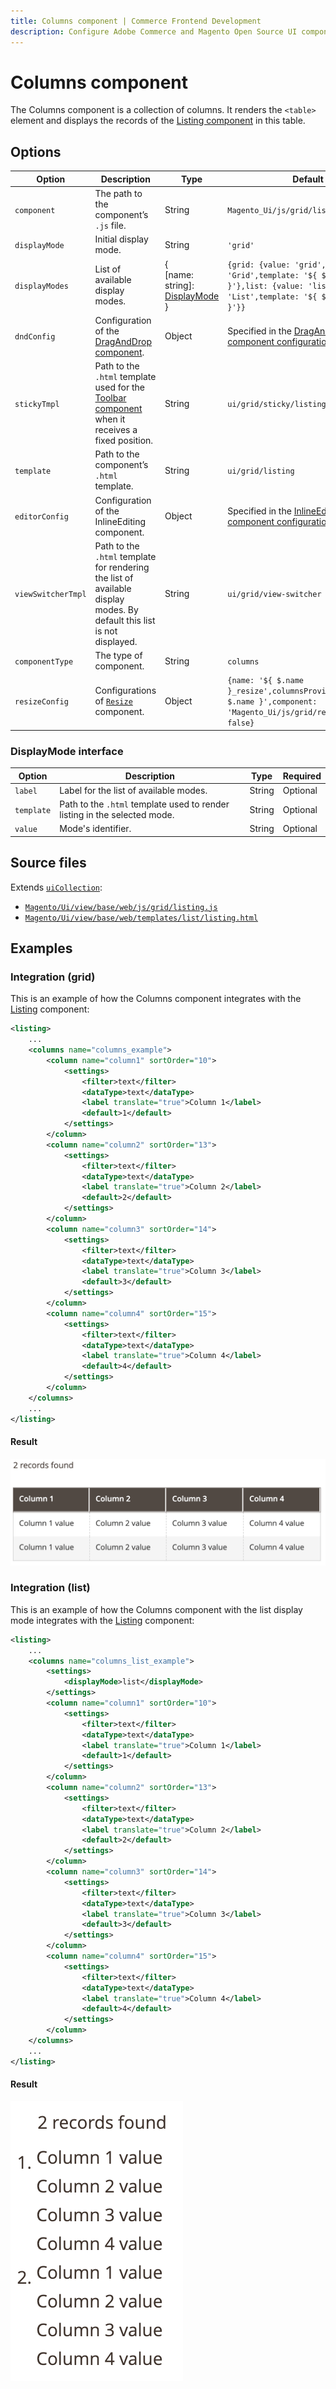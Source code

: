```yaml
---
title: Columns component | Commerce Frontend Development
description: Configure Adobe Commerce and Magento Open Source UI components and integrate them with other components.
---
```


# Columns component

The Columns component is a collection of columns. It renders the `<table>` element and displays the records of the [Listing component](listing-grid.html) in this table.

## Options

| Option | Description | Type | Default |
| --- | --- | --- | --- |
| `component` | The path to the component’s `.js` file. | String | `Magento_Ui/js/grid/listing` |
| `displayMode` | Initial display mode. | String | `'grid'` |
| `displayModes` | List of available display modes. | {<br />[name: string]: [DisplayMode](#displaymode)<br />} |  `{grid: {value: 'grid',label: 'Grid',template: '${ $.template }'},list: {value: 'list',label: 'List',template: '${ $.listTemplate }'}}` |
| `dndConfig` | Configuration of the [DragAndDrop component](draganddrop.html). | Object | Specified in the [DragAndDrop component configuration](draganddrop.html). |
| `stickyTmpl` | Path to the `.html` template used for the [Toolbar component](toolbar.html) when it receives a fixed position. | String | `ui/grid/sticky/listing` |
| `template` | Path to the component’s `.html` template. | String | `ui/grid/listing` |
| `editorConfig` | Configuration of the InlineEditing component. | Object | Specified in the [InlineEditing component configuration](insertlisting.html). |
| `viewSwitcherTmpl` | Path to the `.html` template for rendering the list of available display modes. By default this list is not displayed. | String | `ui/grid/view-switcher` |
| `componentType` | The type of component. | String | `columns` |
| `resizeConfig` | Configurations of [`Resize`](https://github.com/magento/magento2/blob/2.4/app/code/Magento/Ui/view/base/web/js/grid/resize.js) component. | Object | `{name: '${ $.name }_resize',columnsProvider: '${ $.name }',component: 'Magento_Ui/js/grid/resize',enabled: false}` |

### DisplayMode interface

| Option | Description | Type | Required |
| --- | --- | --- | --- |
| `label` | Label for the list of available modes. | String | Optional |
| `template` | Path to the `.html` template used to render listing in the selected mode. | String | Optional |
| `value` | Mode's identifier. | String | Optional |

## Source files

Extends [`uiCollection`](concepts/collection.md):

-  [`Magento/Ui/view/base/web/js/grid/listing.js`](https://github.com/magento/magento2/blob/2.4/app/code/Magento/Ui/view/base/web/js/grid/listing.js)
-  [`Magento/Ui/view/base/web/templates/list/listing.html`](https://github.com/magento/magento2/blob/2.4/app/code/Magento/Ui/view/base/web/templates/list/listing.html)

## Examples

### Integration (grid)

This is an example of how the Columns component integrates with the [Listing](listing-grid.html) component:

```xml
<listing>
    ...
    <columns name="columns_example">
        <column name="column1" sortOrder="10">
            <settings>
                <filter>text</filter>
                <dataType>text</dataType>
                <label translate="true">Column 1</label>
                <default>1</default>
            </settings>
        </column>
        <column name="column2" sortOrder="13">
            <settings>
                <filter>text</filter>
                <dataType>text</dataType>
                <label translate="true">Column 2</label>
                <default>2</default>
            </settings>
        </column>
        <column name="column3" sortOrder="14">
            <settings>
                <filter>text</filter>
                <dataType>text</dataType>
                <label translate="true">Column 3</label>
                <default>3</default>
            </settings>
        </column>
        <column name="column4" sortOrder="15">
            <settings>
                <filter>text</filter>
                <dataType>text</dataType>
                <label translate="true">Column 4</label>
                <default>4</default>
            </settings>
        </column>
    </columns>
    ...
</listing>
```

#### Result

![Columns Component Example](../_images/ui-components/ui-columns-result.png)

### Integration (list)

This is an example of how the Columns component with the list display mode integrates with the [Listing](listing-grid.html) component:

```xml
<listing>
    ...
    <columns name="columns_list_example">
        <settings>
            <displayMode>list</displayMode>
        </settings>
        <column name="column1" sortOrder="10">
            <settings>
                <filter>text</filter>
                <dataType>text</dataType>
                <label translate="true">Column 1</label>
                <default>1</default>
            </settings>
        </column>
        <column name="column2" sortOrder="13">
            <settings>
                <filter>text</filter>
                <dataType>text</dataType>
                <label translate="true">Column 2</label>
                <default>2</default>
            </settings>
        </column>
        <column name="column3" sortOrder="14">
            <settings>
                <filter>text</filter>
                <dataType>text</dataType>
                <label translate="true">Column 3</label>
                <default>3</default>
            </settings>
        </column>
        <column name="column4" sortOrder="15">
            <settings>
                <filter>text</filter>
                <dataType>text</dataType>
                <label translate="true">Column 4</label>
                <default>4</default>
            </settings>
        </column>
    </columns>
    ...
</listing>
```

#### Result

![Columns List Component Example](../_images/ui-components/ui-columns-list-result.png)
